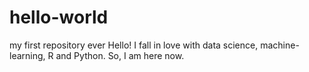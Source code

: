 # hello-world
my first repository ever
Hello!
I fall in love with data science, machine-learning, R and Python.
So, I am here now.
